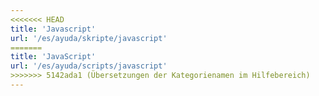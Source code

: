 ```yaml
---
<<<<<<< HEAD
title: 'Javascript'
url: '/es/ayuda/skripte/javascript'
=======
title: 'JavaScript'
url: '/es/ayuda/scripts/javascript'
>>>>>>> 5142ada1 (Übersetzungen der Kategorienamen im Hilfebereich)
---
```

